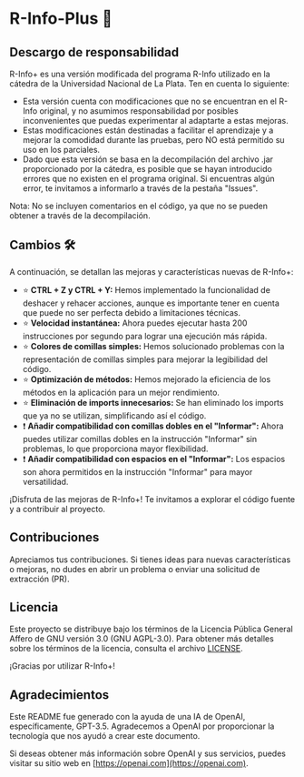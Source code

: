 # R-Info-Plus 🚀

## Descargo de responsabilidad
R-Info+ es una versión modificada del programa R-Info utilizado en la cátedra de la Universidad Nacional de La Plata. Ten en cuenta lo siguiente:

- Esta versión cuenta con modificaciones que no se encuentran en el R-Info original, y no asumimos responsabilidad por posibles inconvenientes que puedas experimentar al adaptarte a estas mejoras.
- Estas modificaciones están destinadas a facilitar el aprendizaje y a mejorar la comodidad durante las pruebas, pero NO está permitido su uso en los parciales.
- Dado que esta versión se basa en la decompilación del archivo .jar proporcionado por la cátedra, es posible que se hayan introducido errores que no existen en el programa original. Si encuentras algún error, te invitamos a informarlo a través de la pestaña "Issues".

Nota: No se incluyen comentarios en el código, ya que no se pueden obtener a través de la decompilación.

## Cambios 🛠️
A continuación, se detallan las mejoras y características nuevas de R-Info+:

- ⭐ **CTRL + Z y CTRL + Y:** Hemos implementado la funcionalidad de deshacer y rehacer acciones, aunque es importante tener en cuenta que puede no ser perfecta debido a limitaciones técnicas.
- ⭐ **Velocidad instantánea:** Ahora puedes ejecutar hasta 200 instrucciones por segundo para lograr una ejecución más rápida.
- ⭐ **Colores de comillas simples:** Hemos solucionado problemas con la representación de comillas simples para mejorar la legibilidad del código.
- ⭐ **Optimización de métodos:** Hemos mejorado la eficiencia de los métodos en la aplicación para un mejor rendimiento.
- ⭐ **Eliminación de imports innecesarios:** Se han eliminado los imports que ya no se utilizan, simplificando así el código.
- ❗ **Añadir compatibilidad con comillas dobles en el "Informar":** Ahora puedes utilizar comillas dobles en la instrucción "Informar" sin problemas, lo que proporciona mayor flexibilidad.
- ❗ **Añadir compatibilidad con espacios en el "Informar":** Los espacios son ahora permitidos en la instrucción "Informar" para mayor versatilidad.

¡Disfruta de las mejoras de R-Info+! Te invitamos a explorar el código fuente y a contribuir al proyecto.

## Contribuciones
Apreciamos tus contribuciones. Si tienes ideas para nuevas características o mejoras, no dudes en abrir un problema o enviar una solicitud de extracción (PR).

## Licencia
Este proyecto se distribuye bajo los términos de la Licencia Pública General Affero de GNU versión 3.0 (GNU AGPL-3.0). Para obtener más detalles sobre los términos de la licencia, consulta el archivo [LICENSE](LICENSE).

¡Gracias por utilizar R-Info+!

## Agradecimientos

Este README fue generado con la ayuda de una IA de OpenAI, específicamente, GPT-3.5. Agradecemos a OpenAI por proporcionar la tecnología que nos ayudó a crear este documento.

Si deseas obtener más información sobre OpenAI y sus servicios, puedes visitar su sitio web en [https://openai.com](https://openai.com).
